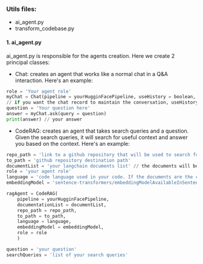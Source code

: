 ### Utils files:
* ai_agent.py
* transform_codebase.py

#### 1. ai_agent.py
ai_agent.py is responsible for the agents creation. Here we create 2 principal classes:
* Chat: creates an agent that works like a normal chat in a Q&A interaction. Here's an example:
```python
role = 'Your agent role'
myChat = Chat(pipeline = yourHugginFacePipeline, useHistory = boolean, role = role)
// if you want the chat record to maintain the conversation, useHistory must be True. Otherwise, False.
question = 'Your question here'
answer = myChat.ask(query = question)
print(answer) // your answer
```
* CodeRAG: creates an agent that takes search queries and a question. Given the search queries, it will search for useful context and answer you based on the context. Here's an example:
```python
repo_path = 'link to a github repository that will be used to search for context. The repository will be cloned to a path specified by the user'
to_path = 'github repository destination path'
documentList = 'your langchain documents list' // the documents will be stored in the vector store
role = 'your agent role'
language = 'code language used in your code. If the documents are the code documentation, specify the language as text. The lib supports python and java too.'
embeddingModel = 'sentence-transformers/embeddingModelAvailableInSentenceTransformersLib'

ragAgent = CodeRAG(
    pipeline = yourHugginFacePipeline, 
    documentationList = documentList, 
    repo_path = repo_path,
    to_path = to_path,
    language = language,
    embeddingModel = embeddingModel,
    role = role
    )

question = 'your question'
searchQueries = 'list of your search queries'
```